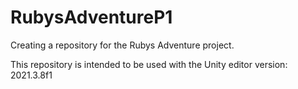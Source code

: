 # RubysAdventureP1
Creating a repository for the Rubys Adventure project.

This repository is intended to be used with the Unity editor version: 2021.3.8f1
